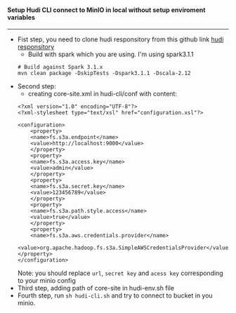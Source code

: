 #### Setup Hudi CLI connect to MinIO in local without setup enviroment variables
---

- Fist step, you need to clone hudi responsitory from this github link [hudi responsitory](https://github.com/apache/hudi#build-with-different-spark-versions)
    - Build with spark which you are using. I'm using spark3.1.1
    ```
    # Build against Spark 3.1.x
    mvn clean package -DskipTests -Dspark3.1.1 -Dscala-2.12
    ```
- Second step:
    - creating core-site.xml in hudi-cli/conf with content:
    ```
    <?xml version="1.0" encoding="UTF-8"?>
    <?xml-stylesheet type="text/xsl" href="configuration.xsl"?>

    <configuration>
        <property>
        <name>fs.s3a.endpoint</name>
        <value>http://localhost:9000</value>
        </property>
        <property>
        <name>fs.s3a.access.key</name>
        <value>admin</value>
        </property>
        <property>
        <name>fs.s3a.secret.key</name>
        <value>123456789</value>
        </property>
        <property>
        <name>fs.s3a.path.style.access</name>
        <value>true</value>
        </property>
        <property>
        <name>fs.s3a.aws.credentials.provider</name>
        <value>org.apache.hadoop.fs.s3a.SimpleAWSCredentialsProvider</value>
    </property>
    </configuration>

    ```
    Note: you should replace `url`, `secret key` and `acess key` corresponding to your minio config
- Third step, adding path of core-site in hudi-env.sh file
- Fourth step, run `sh hudi-cli.sh` and try to connect to bucket in you minio.